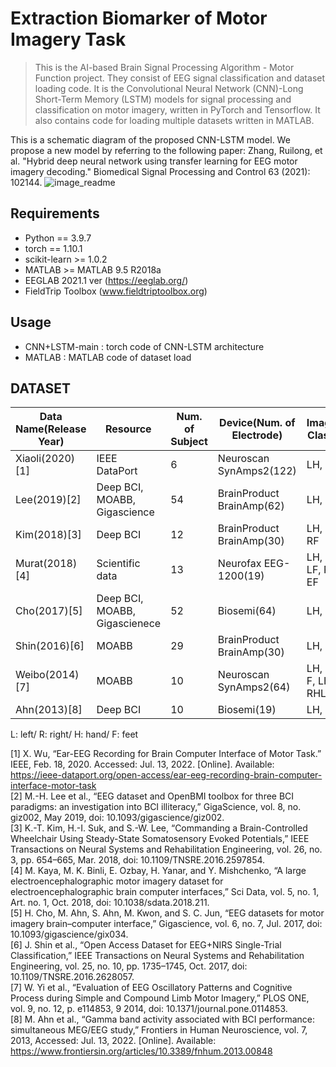 # Extraction Biomarker of Motor Imagery Task
>This is the AI-based Brain Signal Processing Algorithm - Motor Function project. They consist of EEG signal classification and dataset loading code. It is the Convolutional Neural Network (CNN)-Long Short-Term Memory (LSTM) models for signal processing and classification on motor imagery, written in PyTorch and Tensorflow.  It also contains code for loading multiple datasets written in MATLAB.

This is a schematic diagram of the proposed CNN-LSTM model. We propose a new model by referring to the following paper: Zhang, Ruilong, et al. "Hybrid deep neural network using transfer learning for EEG motor imagery decoding." Biomedical Signal Processing and Control 63 (2021): 102144.
![image_readme](https://user-images.githubusercontent.com/28053807/180915694-d2f59e7b-5b17-4e3e-8351-f136261fe971.png)

## Requirements
+ Python == 3.9.7
+ torch == 1.10.1 
+ scikit-learn >= 1.0.2
+ MATLAB >= MATLAB 9.5 R2018a
+ EEGLAB 2021.1 ver (https://eeglab.org/)
+ FieldTrip Toolbox (www.fieldtriptoolbox.org)

## Usage
+ CNN+LSTM-main : torch code of CNN-LSTM architecture
+ MATLAB        : MATLAB code of dataset load

## DATASET
|Data Name(Release Year)|Resource|Num. of Subject|Device(Num. of Electrode)|Imagery Classes|Cue Display|
|-----------------------|--------|---------------|-------------------------|---------------|-----------|
|Xiaoli(2020)[1]|IEEE DataPort|6|Neuroscan SynAmps2(122)|LH, RH|Arrow|
|Lee(2019)[2]|Deep BCI, MOABB, Gigascience|54|BrainProduct BrainAmp(62)|LH, RH|Arrow|
|Kim(2018)[3]|Deep BCI|12|BrainProduct BrainAmp(30)|LH, RH, RF|Arrow|
|Murat(2018)[4]|Scientific data|13|Neurofax EEG-1200(19)|LH, RH, LF, RF, EF|Object|
|Cho(2017)[5]|Deep BCI, MOABB, Gigascienece|52|Biosemi(64)|LH, RH|Text|
|Shin(2016)[6]|MOABB|29|BrainProduct BrainAmp(30)|LH, RH|Arrow|
|Weibo(2014)[7]|MOABB|10|Neuroscan SynAmps2(64)|LH, RH, F, LHRF, RHLF|Text|
|Ahn(2013)[8]|Deep BCI|10|Biosemi(19)|LH, RH|Arrow|

L: left/ R: right/ H: hand/ F: feet  

[1]	X. Wu, “Ear-EEG Recording for Brain Computer Interface of Motor Task.” IEEE, Feb. 18, 2020. Accessed: Jul. 13, 2022. [Online]. Available: https://ieee-dataport.org/open-access/ear-eeg-recording-brain-computer-interface-motor-task  
[2]	M.-H. Lee et al., “EEG dataset and OpenBMI toolbox for three BCI paradigms: an investigation into BCI illiteracy,” GigaScience, vol. 8, no. giz002, May 2019, doi: 10.1093/gigascience/giz002.  
[3]	K.-T. Kim, H.-I. Suk, and S.-W. Lee, “Commanding a Brain-Controlled Wheelchair Using Steady-State Somatosensory Evoked Potentials,” IEEE Transactions on Neural Systems and Rehabilitation Engineering, vol. 26, no. 3, pp. 654–665, Mar. 2018, doi: 10.1109/TNSRE.2016.2597854.  
[4]	M. Kaya, M. K. Binli, E. Ozbay, H. Yanar, and Y. Mishchenko, “A large electroencephalographic motor imagery dataset for electroencephalographic brain computer interfaces,” Sci Data, vol. 5, no. 1, Art. no. 1, Oct. 2018, doi: 10.1038/sdata.2018.211.  
[5]	H. Cho, M. Ahn, S. Ahn, M. Kwon, and S. C. Jun, “EEG datasets for motor imagery brain–computer interface,” Gigascience, vol. 6, no. 7, Jul. 2017, doi: 10.1093/gigascience/gix034.  
[6]	J. Shin et al., “Open Access Dataset for EEG+NIRS Single-Trial Classification,” IEEE Transactions on Neural Systems and Rehabilitation Engineering, vol. 25, no. 10, pp. 1735–1745, Oct. 2017, doi: 10.1109/TNSRE.2016.2628057.  
[7]	W. Yi et al., “Evaluation of EEG Oscillatory Patterns and Cognitive Process during Simple and Compound Limb Motor Imagery,” PLOS ONE, vol. 9, no. 12, p. e114853, 9 2014, doi: 10.1371/journal.pone.0114853.  
[8]	M. Ahn et al., “Gamma band activity associated with BCI performance: simultaneous MEG/EEG study,” Frontiers in Human Neuroscience, vol. 7, 2013, Accessed: Jul. 13, 2022. [Online]. Available: https://www.frontiersin.org/articles/10.3389/fnhum.2013.00848
